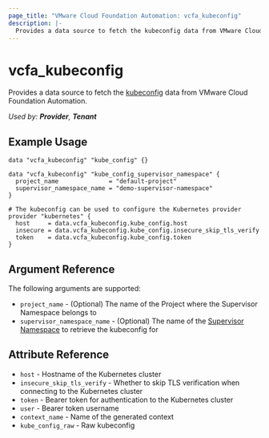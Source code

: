 ```yaml
---
page_title: "VMware Cloud Foundation Automation: vcfa_kubeconfig"
description: |-
  Provides a data source to fetch the kubeconfig data from VMware Cloud Foundation Automation.
---
```


# vcfa_kubeconfig

Provides a data source to fetch the [kubeconfig](https://kubernetes.io/docs/concepts/configuration/organize-cluster-access-kubeconfig/) data from VMware Cloud Foundation Automation.

_Used by: **Provider**, **Tenant**_

## Example Usage

```hcl
data "vcfa_kubeconfig" "kube_config" {}

data "vcfa_kubeconfig" "kube_config_supervisor_namespace" {
  project_name              = "default-project"
  supervisor_namespace_name = "demo-supervisor-namespace"
}

# The kubeconfig can be used to configure the Kubernetes provider
provider "kubernetes" {
  host     = data.vcfa_kubeconfig.kube_config.host
  insecure = data.vcfa_kubeconfig.kube_config.insecure_skip_tls_verify
  token    = data.vcfa_kubeconfig.kube_config.token
}
```

## Argument Reference

The following arguments are supported:

- `project_name` - (Optional) The name of the Project where the Supervisor Namespace belongs to
- `supervisor_namespace_name` - (Optional) The name of the [Supervisor Namespace][vcfa_supervisor_namespace-ds] to retrieve the kubeconfig for

## Attribute Reference

- `host` - Hostname of the Kubernetes cluster
- `insecure_skip_tls_verify` - Whether to skip TLS verification when connecting to the Kubernetes cluster
- `token` - Bearer token for authentication to the Kubernetes cluster
- `user` - Bearer token username
- `context_name` - Name of the generated context
- `kube_config_raw` - Raw kubeconfig

[vcfa_supervisor_namespace-ds]: /providers/vmware/vcfa/latest/docs/data-sources/supervisor_namespace